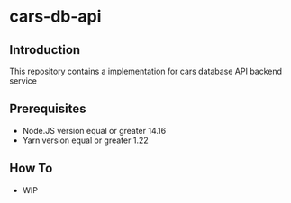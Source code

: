 # cars-db-api

## Introduction

This repository contains a implementation for cars database API backend service

## Prerequisites

- Node.JS version equal or greater 14.16
- Yarn version equal or greater 1.22

## How To

- WIP
